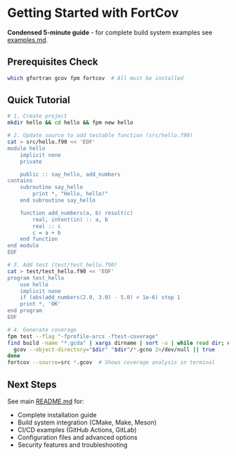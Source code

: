 # Getting Started with FortCov

**Condensed 5-minute guide** - for complete build system examples see [examples.md](examples.md).

## Prerequisites Check

```bash
which gfortran gcov fpm fortcov  # All must be installed
```

## Quick Tutorial

```bash
# 1. Create project
mkdir hello && cd hello && fpm new hello

# 2. Update source to add testable function (src/hello.f90)
cat > src/hello.f90 << 'EOF'
module hello
    implicit none
    private

    public :: say_hello, add_numbers
contains
    subroutine say_hello
        print *, "Hello, hello!"
    end subroutine say_hello

    function add_numbers(a, b) result(c)
        real, intent(in) :: a, b
        real :: c
        c = a + b
    end function
end module
EOF

# 3. Add test (test/test_hello.f90)
cat > test/test_hello.f90 << 'EOF'
program test_hello
    use hello
    implicit none
    if (abs(add_numbers(2.0, 3.0) - 5.0) > 1e-6) stop 1
    print *, 'OK'
end program
EOF

# 4. Generate coverage
fpm test --flag "-fprofile-arcs -ftest-coverage"
find build -name "*.gcda" | xargs dirname | sort -u | while read dir; do
  gcov --object-directory="$dir" "$dir"/*.gcno 2>/dev/null || true
done
fortcov --source=src *.gcov  # Shows coverage analysis in terminal
```

## Next Steps

See main [README.md](../../README.md) for:
- Complete installation guide
- Build system integration (CMake, Make, Meson)
- CI/CD examples (GitHub Actions, GitLab)  
- Configuration files and advanced options
- Security features and troubleshooting